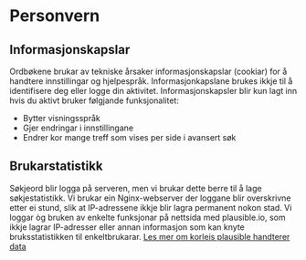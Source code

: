 # Personvern
## Informasjonskapslar
Ordbøkene brukar av tekniske årsaker informasjonskapslar (cookiar) for å handtere innstillingar og hjelpespråk. Informasjonkapslane brukes ikkje til å identifisere deg eller logge din aktivitet. Informasjonskapsler blir kun lagt inn hvis du aktivt bruker følgjande funksjonalitet:
- Bytter visningsspråk
- Gjer endringar i innstillingane
- Endrer kor mange treff som vises per side i avansert søk

## Brukarstatistikk
Søkjeord blir logga på serveren, men vi brukar dette berre til å lage søkjestatistikk. Vi brukar ein Nginx-webserver der loggane blir overskrivne etter ei stund, slik at IP-adressene ikkje blir lagra permanent nokon stad. Vi loggar òg bruken av enkelte funksjonar på nettsida med plausible.io, som ikkje lagrar IP-adresser eller annan informasjon som kan knyte bruksstatistikken til enkeltbrukarar. [Les mer om korleis plausible handterer data](https://plausible.io/data-policy)
